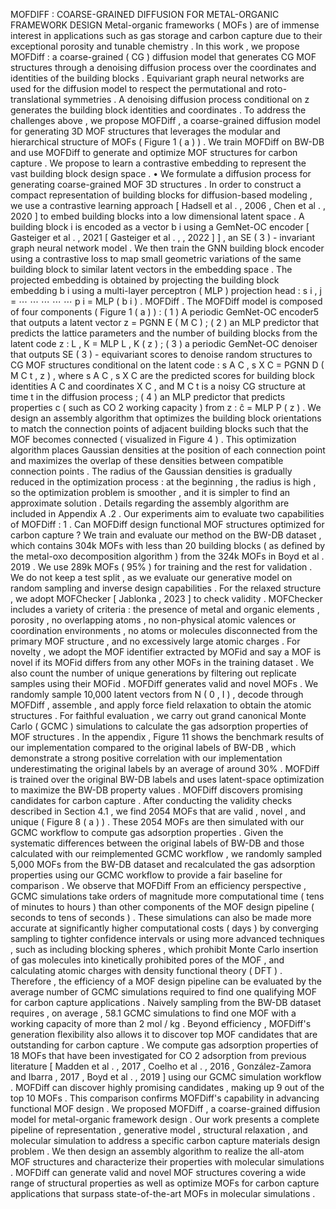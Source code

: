 MOFDIFF : COARSE-GRAINED DIFFUSION FOR METAL-ORGANIC FRAMEWORK DESIGN Metal-organic frameworks ( MOFs ) are of immense interest in applications such as gas storage and carbon capture due to their exceptional porosity and tunable chemistry . In this work , we propose MOFDiff : a coarse-grained ( CG ) diffusion model that generates CG MOF structures through a denoising diffusion process over the coordinates and identities of the building blocks . Equivariant graph neural networks are used for the diffusion model to respect the permutational and roto-translational symmetries . A denoising diffusion process conditional on z generates the building block identities and coordinates . To address the challenges above , we propose MOFDiff , a coarse-grained diffusion model for generating 3D MOF structures that leverages the modular and hierarchical structure of MOFs ( Figure 1 ( a ) ) . We train MOFDiff on BW-DB and use MOFDiff to generate and optimize MOF structures for carbon capture . We propose to learn a contrastive embedding to represent the vast building block design space . • We formulate a diffusion process for generating coarse-grained MOF 3D structures . In order to construct a compact representation of building blocks for diffusion-based modeling , we use a contrastive learning approach [ Hadsell et al . , 2006 , Chen et al . , 2020 ] to embed building blocks into a low dimensional latent space . A building block i is encoded as a vector b i using a GemNet-OC encoder [ Gasteiger et al . , 2021 [ Gasteiger et al . , , 2022 ] ] , an SE ( 3 ) - invariant graph neural network model . We then train the GNN building block encoder using a contrastive loss to map small geometric variations of the same building block to similar latent vectors in the embedding space . The projected embedding is obtained by projecting the building block embedding b i using a multi-layer perceptron ( MLP ) projection head : s i , j = ⋯ ⋯ ⋯ ⋯ ⋯ p i = MLP ( b i ) . MOFDiff . The MOFDiff model is composed of four components ( Figure 1 ( a ) ) : ( 1 ) A periodic GemNet-OC encoder5 that outputs a latent vector z = PGNN E ( M C ) ; ( 2 ) an MLP predictor that predicts the lattice parameters and the number of building blocks from the latent code z : L , K = MLP L , K ( z ) ; ( 3 ) a periodic GemNet-OC denoiser that outputs SE ( 3 ) - equivariant scores to denoise random structures to CG MOF structures conditional on the latent code : s A C , s X C = PGNN D ( M C t , z ) , where s A C , s X C are the predicted scores for building block identities A C and coordinates X C , and M C t is a noisy CG structure at time t in the diffusion process ; ( 4 ) an MLP predictor that predicts properties c ( such as CO 2 working capacity ) from z : ĉ = MLP P ( z ) . We design an assembly algorithm that optimizes the building block orientations to match the connection points of adjacent building blocks such that the MOF becomes connected ( visualized in Figure 4 ) . This optimization algorithm places Gaussian densities at the position of each connection point and maximizes the overlap of these densities between compatible connection points . The radius of the Gaussian densities is gradually reduced in the optimization process : at the beginning , the radius is high , so the optimization problem is smoother , and it is simpler to find an approximate solution . Details regarding the assembly algorithm are included in Appendix A .2 . Our experiments aim to evaluate two capabilities of MOFDiff : 1 . Can MOFDiff design functional MOF structures optimized for carbon capture ? We train and evaluate our method on the BW-DB dataset , which contains 304k MOFs with less than 20 building blocks ( as defined by the metal-oxo decomposition algorithm ) from the 324k MOFs in Boyd et al . 2019 . We use 289k MOFs ( 95% ) for training and the rest for validation . We do not keep a test split , as we evaluate our generative model on random sampling and inverse design capabilities . For the relaxed structure , we adopt MOFChecker [ Jablonka , 2023 ] to check validity . MOFChecker includes a variety of criteria : the presence of metal and organic elements , porosity , no overlapping atoms , no non-physical atomic valences or coordination environments , no atoms or molecules disconnected from the primary MOF structure , and no excessively large atomic charges . For novelty , we adopt the MOF identifier extracted by MOFid and say a MOF is novel if its MOFid differs from any other MOFs in the training dataset . We also count the number of unique generations by filtering out replicate samples using their MOFid . MOFDiff generates valid and novel MOFs . We randomly sample 10,000 latent vectors from N ( 0 , I ) , decode through MOFDiff , assemble , and apply force field relaxation to obtain the atomic structures . For faithful evaluation , we carry out grand canonical Monte Carlo ( GCMC ) simulations to calculate the gas adsorption properties of MOF structures . In the appendix , Figure 11 shows the benchmark results of our implementation compared to the original labels of BW-DB , which demonstrate a strong positive correlation with our implementation underestimating the original labels by an average of around 30% . MOFDiff is trained over the original BW-DB labels and uses latent-space optimization to maximize the BW-DB property values . MOFDiff discovers promising candidates for carbon capture . After conducting the validity checks described in Section 4.1 , we find 2054 MOFs that are valid , novel , and unique ( Figure 8 ( a ) ) . These 2054 MOFs are then simulated with our GCMC workflow to compute gas adsorption properties . Given the systematic differences between the original labels of BW-DB and those calculated with our reimplemented GCMC workflow , we randomly sampled 5,000 MOFs from the BW-DB dataset and recalculated the gas adsorption properties using our GCMC workflow to provide a fair baseline for comparison . We observe that MOFDiff From an efficiency perspective , GCMC simulations take orders of magnitude more computational time ( tens of minutes to hours ) than other components of the MOF design pipeline ( seconds to tens of seconds ) . These simulations can also be made more accurate at significantly higher computational costs ( days ) by converging sampling to tighter confidence intervals or using more advanced techniques , such as including blocking spheres , which prohibit Monte Carlo insertion of gas molecules into kinetically prohibited pores of the MOF , and calculating atomic charges with density functional theory ( DFT ) . Therefore , the efficiency of a MOF design pipeline can be evaluated by the average number of GCMC simulations required to find one qualifying MOF for carbon capture applications . Naively sampling from the BW-DB dataset requires , on average , 58.1 GCMC simulations to find one MOF with a working capacity of more than 2 mol / kg . Beyond efficiency , MOFDiff's generation flexibility also allows it to discover top MOF candidates that are outstanding for carbon capture . We compute gas adsorption properties of 18 MOFs that have been investigated for CO 2 adsorption from previous literature [ Madden et al . , 2017 , Coelho et al . , 2016 , González-Zamora and Ibarra , 2017 , Boyd et al . , 2019 ] using our GCMC simulation workflow . MOFDiff can discover highly promising candidates , making up 9 out of the top 10 MOFs . This comparison confirms MOFDiff's capability in advancing functional MOF design . We proposed MOFDiff , a coarse-grained diffusion model for metal-organic framework design . Our work presents a complete pipeline of representation , generative model , structural relaxation , and molecular simulation to address a specific carbon capture materials design problem . We then design an assembly algorithm to realize the all-atom MOF structures and characterize their properties with molecular simulations . MOFDiff can generate valid and novel MOF structures covering a wide range of structural properties as well as optimize MOFs for carbon capture applications that surpass state-of-the-art MOFs in molecular simulations .